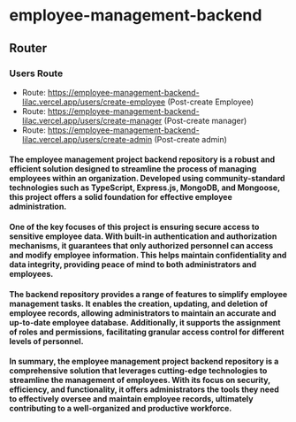 # employee-management-backend

## Router

### Users Route

- Route: https://employee-management-backend-lilac.vercel.app/users/create-employee (Post-create Employee)
- Route: https://employee-management-backend-lilac.vercel.app/users/create-manager (Post-create manager)
- Route: https://employee-management-backend-lilac.vercel.app/users/create-admin (Post-create admin)

#### The employee management project backend repository is a robust and efficient solution designed to streamline the process of managing employees within an organization. Developed using community-standard technologies such as TypeScript, Express.js, MongoDB, and Mongoose, this project offers a solid foundation for effective employee administration.

#### One of the key focuses of this project is ensuring secure access to sensitive employee data. With built-in authentication and authorization mechanisms, it guarantees that only authorized personnel can access and modify employee information. This helps maintain confidentiality and data integrity, providing peace of mind to both administrators and employees.

#### The backend repository provides a range of features to simplify employee management tasks. It enables the creation, updating, and deletion of employee records, allowing administrators to maintain an accurate and up-to-date employee database. Additionally, it supports the assignment of roles and permissions, facilitating granular access control for different levels of personnel.

#### In summary, the employee management project backend repository is a comprehensive solution that leverages cutting-edge technologies to streamline the management of employees. With its focus on security, efficiency, and functionality, it offers administrators the tools they need to effectively oversee and maintain employee records, ultimately contributing to a well-organized and productive workforce.
